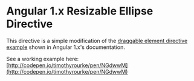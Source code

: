 # Angular 1.x Resizable Ellipse Directive

This directive is a simple modification of the [draggable element directive example](https://docs.angularjs.org/guide/compiler#directive) shown in Angular 1.x's documentation.

See a working example here: [http://codepen.io/timothyrourke/pen/NGdwwM](http://codepen.io/timothyrourke/pen/NGdwwM)